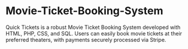# Movie-Ticket-Booking-System
Quick Tickets is a robust Movie Ticket Booking System developed with HTML, PHP, CSS, and SQL. Users can easily book movie tickets at their preferred theaters, with payments securely processed via Stripe.

